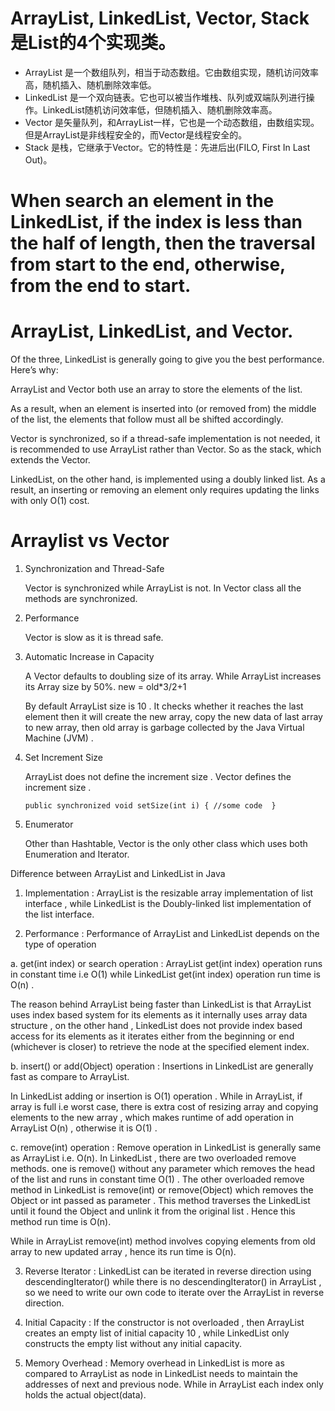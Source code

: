 



# ArrayList, LinkedList, Vector, Stack是List的4个实现类。
    
* ArrayList 是一个数组队列，相当于动态数组。它由数组实现，随机访问效率高，随机插入、随机删除效率低。
* LinkedList 是一个双向链表。它也可以被当作堆栈、队列或双端队列进行操作。LinkedList随机访问效率低，但随机插入、随机删除效率高。
* Vector 是矢量队列，和ArrayList一样，它也是一个动态数组，由数组实现。但是ArrayList是非线程安全的，而Vector是线程安全的。
* Stack 是栈，它继承于Vector。它的特性是：先进后出(FILO, First In Last Out)。


# When search an element in the LinkedList, if the index is less than the half of length, then the traversal from start to the end, otherwise, from the end to start.

# ArrayList, LinkedList, and Vector.

Of the three, LinkedList is generally going to give you the best performance. Here’s why:

ArrayList and Vector both use an array to store the elements of the list. 

As a result, when an element is inserted into (or removed from) the middle of the list, the elements that follow must all be shifted accordingly. 

Vector is synchronized, so if a thread-safe implementation is not needed, it is recommended to use ArrayList rather than Vector. So as the stack, which extends the Vector.

LinkedList, on the other hand, is implemented using a doubly linked list. 
As a result, an inserting or removing an element only requires updating the links with only O(1) cost.


# Arraylist vs Vector

1.  Synchronization and Thread-Safe

    Vector is synchronized while ArrayList is not.
    In Vector class all the methods are synchronized.

2.  Performance

    Vector is slow as it is thread safe.

3. Automatic Increase in Capacity

    A Vector defaults to doubling size of its array. 
    While ArrayList increases its Array size by 50%. new = old*3/2+1

    By default ArrayList size is 10 . It checks whether it reaches the last  element then it will create the new array, copy the new data of last array to new array, then old array is garbage collected by the Java Virtual Machine (JVM) . 

4. Set Increment Size

    ArrayList does not define the increment size . Vector defines the increment size .
    ```
    public synchronized void setSize(int i) { //some code  }
    ```

5. Enumerator

    Other than Hashtable, Vector is the only other class which uses both Enumeration and Iterator.


Difference between ArrayList and LinkedList in Java 

1. Implementation :  ArrayList is the resizable array implementation of list interface , while LinkedList is the Doubly-linked list implementation of the list interface.


2. Performance  :  Performance of ArrayList and LinkedList depends on the type of operation

a. get(int index) or search operation :  ArrayList get(int index) operation runs in constant time i.e O(1)  while LinkedList get(int index) operation run time is O(n) .

The reason behind ArrayList being faster than LinkedList is that ArrayList uses index based system for its elements as it internally uses array data structure , on the other hand ,
LinkedList does not provide index based access for its elements as it iterates either from the beginning or end (whichever is closer) to retrieve the node at the specified element index.

b. insert() or add(Object) operation :  Insertions in LinkedList are generally fast as compare to ArrayList.

In LinkedList adding or insertion is O(1) operation . While in ArrayList, if array is full i.e worst case,  there is extra cost of  resizing array and copying elements to the new array , which makes runtime of add operation in ArrayList O(n) , otherwise it is O(1) .

c. remove(int) operation :  Remove operation in LinkedList is generally same as ArrayList i.e. O(n).
In LinkedList , there are two overloaded remove methods. one is remove() without any parameter which removes the head of the list and runs in constant time O(1) .
The other overloaded remove method in LinkedList is remove(int) or remove(Object) which removes the Object or int passed as parameter . This method traverses the LinkedList until it found the Object and unlink it from the original list . Hence this method run time is O(n).

While in ArrayList remove(int) method involves copying elements from old array to new updated array , hence its run time is O(n).

3.  Reverse  Iterator :  LinkedList can be iterated in reverse direction using descendingIterator() while there is no descendingIterator() in ArrayList , so we need to write our own code to iterate over the ArrayList in reverse direction.

4. Initial Capacity :  If the constructor  is not overloaded , then ArrayList creates an empty list of initial capacity 10 , while LinkedList  only constructs the empty list without any initial capacity.

5. Memory Overhead :  Memory overhead in LinkedList is more as compared to ArrayList as node in LinkedList needs to maintain the addresses of next and previous node. While in ArrayList  each index only holds the actual object(data).